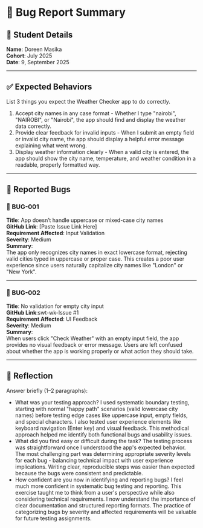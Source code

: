 # 🐞 Bug Report Summary

## 🧾 Student Details  
**Name**: Doreen Masika  
**Cohort**: July 2025  
**Date**: 9, September 2025

---

## ✅ Expected Behaviors  
List 3 things you expect the Weather Checker app to do correctly.

1. Accept city names in any case format - Whether I type "nairobi", "NAIROBI", or "Nairobi", the app should find and display the weather data correctly.
2. Provide clear feedback for invalid inputs - When I submit an empty field or invalid city name, the app should display a helpful error message explaining what went wrong.
3. Display weather information clearly - When a valid city is entered, the app should show the city name, temperature, and weather condition in a readable, properly formatted way.
---

## 🐛 Reported Bugs  

### 🐞 BUG-001  
**Title**: App doesn’t handle uppercase or mixed-case city names  
**GitHub Link**: [Paste Issue Link Here]  
**Requirement Affected**: Input Validation  
**Severity**: Medium  
**Summary**:  
The app only recognizes city names in exact lowercase format, rejecting valid cities typed in uppercase or proper case. This creates a poor user experience since users naturally capitalize city names like "London" or "New York".

---

### 🐞 BUG-002  
**Title**: No validation for empty city input  
**GitHub Link**:swt-wk-Issue #1  
**Requirement Affected**: UI Feedback  
**Severity**: Medium  
**Summary**:  
When users click "Check Weather" with an empty input field, the app provides no visual feedback or error message. Users are left confused about whether the app is working properly or what action they should take.

---

## 💭 Reflection  

Answer briefly (1–2 paragraphs):

- What was your testing approach? I used systematic boundary testing, starting with normal "happy path" scenarios (valid lowercase city names) before testing edge cases like uppercase input, empty fields, and special characters. I also tested user experience elements like keyboard navigation (Enter key) and visual feedback. This methodical approach helped me identify both functional bugs and usability issues.
- What did you find easy or difficult during the task? The testing process was straightforward once I understood the app's expected behavior. The most challenging part was determining appropriate severity levels for each bug - balancing technical impact with user experience implications. Writing clear, reproducible steps was easier than expected because the bugs were consistent and predictable.
- How confident are you now in identifying and reporting bugs? I feel much more confident in systematic bug testing and reporting. This exercise taught me to think from a user's perspective while also considering technical requirements. I now understand the importance of clear documentation and structured reporting formats. The practice of categorizing bugs by severity and affected requirements will be valuable for future testing assignments.

